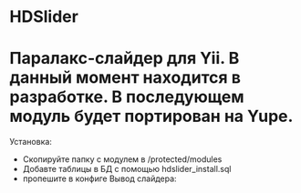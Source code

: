 HDSlider
 ========
 Паралакс-слайдер для Yii.
 В данный момент находится в разработке.
 В последующем модуль будет портирован на Yupe.
 =====================================
 Установка:
  - Скопируйте папку с модулем в /protected/modules
  - Добавте таблицы в БД с помощью hdslider_install.sql
  - пропешите в конфиге
  Вывод слайдера:
